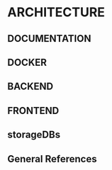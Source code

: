 # ARCHITECTURE

## DOCUMENTATION

## DOCKER
    
## BACKEND

## FRONTEND

## storageDBs

## General References